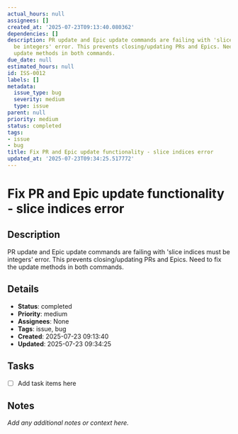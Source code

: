 ```yaml
---
actual_hours: null
assignees: []
created_at: '2025-07-23T09:13:40.080362'
dependencies: []
description: PR update and Epic update commands are failing with 'slice indices must
  be integers' error. This prevents closing/updating PRs and Epics. Need to fix the
  update methods in both commands.
due_date: null
estimated_hours: null
id: ISS-0012
labels: []
metadata:
  issue_type: bug
  severity: medium
  type: issue
parent: null
priority: medium
status: completed
tags:
- issue
- bug
title: Fix PR and Epic update functionality - slice indices error
updated_at: '2025-07-23T09:34:25.517772'
---
```


# Fix PR and Epic update functionality - slice indices error

## Description
PR update and Epic update commands are failing with 'slice indices must be integers' error. This prevents closing/updating PRs and Epics. Need to fix the update methods in both commands.

## Details
- **Status**: completed
- **Priority**: medium
- **Assignees**: None
- **Tags**: issue, bug
- **Created**: 2025-07-23 09:13:40
- **Updated**: 2025-07-23 09:34:25

## Tasks
- [ ] Add task items here

## Notes
_Add any additional notes or context here._
